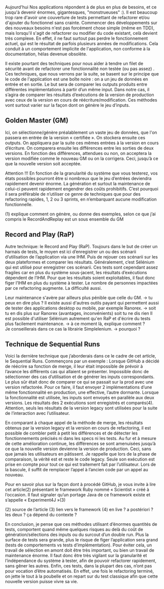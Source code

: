 Aujourd'hui Nos applications répondent à de plus en plus de besoins, et ce jusqu'à devenir énormes, gigantesques, "monstrueuses" :).
Il est beaucoup trop rare d'avoir une couverture de tests permettant de refactorer et/ou d'ajouter du fonctionnel sans crainte.
Commencer des développements sur des nouveaux besoins n'est pas forcément chose simple (même en TDD), mais lorsqu'il s'agit de refactorer ou modifier du code existant, celà devient très complexe. En effet, il ne faut surtout pas perdre le fonctionnement actuel, qui est le résultat de parfois plusieurs années de modifications. Cela conduit à un comportement implicite de l'application, non conforme à la documentation, hélas devenue obsolète.

Il existe pourtant des techniques pour nous aider à tendre un filet de sécurité avant de refactorer une fonctionnalité non testée (ou pas assez) . Ces techniques, que nous verrons par la suite, se basent sur le principe que le code de l'application est une boîte noire : on a un jeu de données en entrée et en sortie. Le but sera de comparer les outputs produits entre différentes implémentations à partir d’un même input. Dans notre cas, il s’agira de comparer les résultats d’exécutions de la version de production avec ceux de la version en cours de réécriture/modification.
Ces méthodes vont surtout varier sur la façon dont on génère le jeu d’inputs.


Golden Master (GM)
-------------
Ici, on sélectionne/génère préalablement un vaste jeu de données, que l'on passera en entrée de la version « certifiée ». On stockera ensuite ces outputs. On appliquera par la suite ces mêmes entrées à la version en cours d’écriture. On comparera ensuite les différences entre les sorties de deux versions. En fonction des différences, attendues ou non, on acceptera la version modifiée comme le nouveau GM ou on la corrigera. Ceci, jusqu’à ce que la nouvelle version soit acceptée.

Attention !!! En fonction de la granularité du système que vous testerez, vos états possibles pourront être si nombreux que le jeu d’entrées deviendra rapidement devenir énorme. La génération et surtout la maintenance de celui-ci peuvent rapidement engendrer des coûts prohibitifs. C’est pourquoi il sera préférable de n’utiliser ce genre de techniques que pour des refactoring rapides, 1, 2 ou 3 sprints, en n’embarquant aucune modification fonctionnelle.

(1) explique comment on génère, ou donne des exemples, selon ce que j’ai compris le RecordAndReplay est un sous ensemble du GM


Record and Play (RaP)
-------------
Autre technique: le Record and Play (RaP). Toujours dans le but de créer un harnais de tests, le moyen est ici d’enregistrer un ou des scénarii d’utilisation de l’application via une IHM. Puis de rejouer ces scénarii sur les deux plateformes et comparer les résultats.
Généralement, c’est Sélénium qui est utilisé pour enregistrer ces scénarii. 
Ces tests sont cependant assez fragiles car en plus du système sous-jacent, les résultats d’exécutions dépendent de l’IHM. Pour que les résultats soient exploitables, il faut donc figer l’IHM en plus du système à tester. Le nombre de personnes impactées par ce refactoring augmente. La difficulté aussi.

 Leur maintenance s'avère par ailleurs plus pénible que celle du GM. 
-> tu peux en dire plus ?
Il existe aussi d'autres outils payant qui permettent aussi de tester des applications desktop ou mobile, par exemple Ranorex.
-> soit tu en dis plus sur Ranorex (avantages, inconvénients) soit tu ne dis rien
Il est possible d'utiliser Sélénium autrement qu'en RaP et d'écrire du tests plus facilement maintenance.
-> à ce moment là, explique comment ?  
Je conseillerais dans ce cas la librairie Simplelenium.
-> pourquoi ?

Technique de Sequential Runs
-------------
Voici la dernière technique que j’aborderais dans ce le cadre de cet article, le Sequential Runs.
Commençons par un exemple : 
Lorsque GitHub a décidé de réécrire sa fonction de merge, il leur était impossible de prévoir à l’avance les différents cas qui allaient se présenter. Impossible donc de sélectionner des cas d’utilisation et de générer les inputs correspondants.
Le plus sûr était donc de comparer ce qui se passait sur la prod avec une version refactorée. Pour ce faire, il faut envoyer 2 implémentations d’une même fonctionnalité en production, une effective, l’autre dormante. 
Lorsque la fonctionnalité est utilisée, les inputs sont envoyés en parallèle aux deux versions. Les résultats des 2 exécutions sont enregistrés et comparés(4). Attention, seuls les résultats de la version legacy sont utilisées pour la suite de l’interaction avec l’utilisateur.

En comparant à chaque appel de la méthode de merge, les résultats obtenus par la version legacy et la version en cours de refactoring, il est possible de combler petit à petit les différences et de détecter les fonctionnements précisés ni dans les specs ni les tests. 
Au fur et à mesure de cette amélioration continue, les différences se sont amenuisées jusqu’à ce que la nouvelle version devienne la version de production. Ceci, sans que jamais les utilisateurs en pâtissent.
Je rappelle que lors de la phase de comparaison, la vérité est et reste le code legacy. Seule son exécution est prise en compte pour tout ce qui est traitement fait par l’utilisateur.
Lors de la bascule, il suffit de remplacer l’appel à l’ancien code par un appel au nouveau.

Pour en savoir plus sur la façon dont à procédé GitHub, je vous invite à lire cet article(2) présentant le framework Ruby nommé « Scientist » créé à l’occasion. Il faut signaler qu’un portage Java de ce framework existe et s’appelle « Experiment4J »(3) 


(2) source de l’article
(3) lien vers le framework
(4) en live ? a postériori ? les deux ? ça dépend du contexte ?

En conclusion, je pense que ces méthodes utilisant d’énormes quantités de tests, comportent quand même quelques risques au delà du coût de génération/sélections des inputs ou du surcout d’un double run. 
Plus la surface de tests sera grande, plus le risque de figer l’application sera grand (tests de comportements vs tests d’implémentation). Pour éviter cela, un travail de sélection en amont doit être très important, ou bien un travail de maintenance énorme.
Il faut donc être très vigilant sur la granularité et l’indépendance du système à tester, afin de pouvoir refactorer rapidement, sans gêner les autres. 
Enfin, ces tests, dans la plupart des cas, n’ont pas pour vocation d’être automatisés. En effet, une fois le refactoring terminé, on jette le tout à la poubelle et on repart sur du test classique afin que cette nouvelle version puisse vivre sa vie.